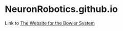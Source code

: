 NeuronRobotics.github.io
========================

Link to <a href="NeuronRobotics.github.io">The Website for the Bowler System</a>

